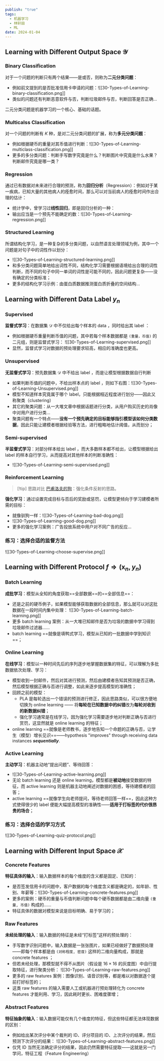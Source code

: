 ```yaml
---
publish: "true"
tags:
  - 机器学习
  - 林轩田
  - ML
date: 2024-01-04
---
```

## Learning with Different Output Space $\mathcal{Y}$

### Binary Classification

对于一个问题的判断只有两个结果——是或否，则称为**二元分类问题**：
- 例如前文提到的是否批准信用卡申请的问题：![[30-Types-of-Learning-binary-classification.png]]
- 类似的问题还有判断恶意软件与否，判断垃圾邮件与否，判断回答是否正确...

二元分类问题是机器学习的一个核心、基础的话题。

### Multicalss Classification

对一个问题的判断有 *K* 种，是对二元分类问题的扩展，称为**多元分类问题**：
- 例如根据硬币的重量对其币值进行判断：![[30-Types-of-Learning-multiclass-classification.png]]
- 更多的多分类问题：判断手写数字究竟是什么？判断图片中究竟是什么水果？判断邮件究竟是哪一类？

### Regression

通过已有数据对未来进行合理的预测，称为**回归分析**（Regression）：例如对于某一疾病，已知大量的其他病人的痊愈时间，那么可以对当前病人的痊愈时间作出合理的估计：
- 统计学中，曾学习过**线性回归**，即是回归分析的一种：
- 输出应当是一个预先不能确定的数：![[30-Types-of-Learning-regression.png]]

### Structured Learning

所谓结构化学习，是一种复杂的多分类问题，以自然语言处理领域为例，其中一个问题是对句子中的词性作以划分：
- ![[30-Types-of-Learning-structured-learning.png]]
- 和多分类问题简单地给出词性不同，结构化学习需要根据语境给出合理的词性判断，而不同的句子中同一单词的词性是可能不同的，因此问题更复杂——没有确定的分类标准；
- 更多的结构化学习示例：由蛋白质数据推测蛋白质折叠的空间结构...

## Learning with Different Data Label $y_n$ 

### Supervised

**监督式学习**：在数据集 $\mathcal{D}$ 中不仅给出每个样本的 data ，同时给出其 label ：
- 例如根据硬币重量判断币值的问题，其中若每个样本数据都是 `(重量，币值)` 的二元组，则是监督式学习： ![[30-Types-of-Learning-supervised.png]]
- 显然，监督式学习对数据的预处理要求较高，相应的准确度也更高。

### Unsupervised

**无监督式学习**：预先数据集 $\mathcal{D}$ 中不给出 label ，而是让模型根据数据自行判断
- 如果判断币值的问题中，不给出样本点的 label ，则如下右图：![[30-Types-of-Learning-Unsupervised.png]]
- 模型不知道样本究竟属于哪个 label，只能根据相近程度进行划分——因此又称聚类（clustering）
- 其它的聚类问题：从一大堆文章中根据话题进行分类，从用户购买历史的肖像中对用户进行分类...
- 聚类问题有一个特点——**没有一个预先确定的目标能够指引模型该如何分类数据**，因此只能让建模者根据经验等方法，进行粗略地估计阈值，从而划分；

### Semi-supervised

**半监督式学习**：对部分样本给出 label ，而大多数样本都不给出，让模型根据给出 label 的样本自行学习，从而提高对其他样本的判断准确性：
- ![[30-Types-of-Learning-semi-supervised.png]]

### Reinforcement Learning

>[!tip] 思路对比
> [巴甫洛夫的狗](https://zh.wikipedia.org/wiki/%E4%BC%8A%E8%90%AC%C2%B7%E5%B7%B4%E7%94%AB%E6%B4%9B%E5%A4%AB?useskin=vector)：强化条件反射的思路。

**强化学习**：通过设置完成目标与否后的奖励或惩罚，让模型更倾向于学习建模者所需的目标：
- 就像驯狗一样：![[30-Types-of-Learning-bad-dog.png]]
- ![[30-Types-of-Learning-good-dog.png]]
- 更多的强化学习案例：广告投放系统中用户对不同广告的反应...

### 练习：选择合适的监督方法

![[30-Types-of-Learning-choose-supervise.png]]

## Learning with Different Protocol $f\Rightarrow(\mathbf{x}_n,y_n)$

### Batch Learning

**成批学习**：模型从全知的角度获取==全部数据==的==全部信息==：
- 还是之前的硬币例子，如果模型能够获取数据的全部信息，那么就可以对这批数据在一段时间内集中处理： ![[30-Types-of-Learning-batch-learning.png]]
- 更多 batch learning 案例：从一大堆已知邮件是否为垃圾的数据中学习得到垃圾邮件过滤器……
- batch learning ==就像是填鸭式学习，模型从已知的一批数据中学到知识==；

### Online Learning

**在线学习**：模型以一种时间先后的序列逐步地掌握数据集的特征，可以理解为多批数据依次处理、学习：
- 模型收到一封邮件，然后对其进行预测，然后由建模者告知其预测是否正确，然后模型根据正确与否进行调整，如此来逐步提高模型的准确性；
- 回顾之前的模型：
	- PLA 是每轮选出一个错误的预测进行修正，因此思路类似，可以很方便地切换为 online learning —— 将**每轮在已知数据中的纠错**改为**每轮对收到的新数据纠错**；
	- 强化学习通常是在线学习，因为强化学习需要逐步地对判断正确与否进行赏罚，这显然就是 online learning 的特征；
- online learning ==就像是老师教书，逐步地告知一个命题的正确与否，让学生（模型）增长见识==——hypothesis "improves" through receiving data instances ***sequentially***.

### Active Learning

**主动学习**：机器主动地“提出问题”、等待回答：
- ![[30-Types-of-Learning-active-learning.png]]
- 无论 batch learning 还是 online learning，模型都是**被动地**接受数据的特征，而 active learning 则是机器主动地阐述对数据的困惑，等待建模者的回答；
- active learning ==就像学生向老师提问，等待老师回答一样==，因此这种方式使得很少的 label 便能大幅提高模型的准确性——**适用于打标签的代价很昂贵的场合**；

### 练习：选择合适的学习方式

![[30-Types-of-Learning-quiz-protocol.png]]

## Learning with Different Input Space $\mathcal{X}$

### Concrete Features

**特征具体的输入**：输入数据样本的每个维度的含义都是固定、已知的：
- 是否签发信用卡的问题中，客户数据的每个维度含义都是确定的，如年龄、性别、年薪等：![[30-Types-of-Learning-concrete-features.png]]
- 更多的案例：硬币的重量与币值判断问题中每个硬币数据都是由二维向量 `(重量, 币值)` 构成的……
- 特征具体的数据对模型来说是目标明确、易于学习的；

### Raw Features

**未经处理的输入**：输入数据的特征是未经“打标签”这样的预处理的：
- 手写数字识别问题中，输入数据是一张张图片，如果已经做好了数据预处理——即每个样本都是由 `(对称程度, 密度)` 这样的二维向量构成，那就是 concrete features ；
- 但若未经处理，那模型就不得不从图片（假设是 $16\times16$ 的灰度图）中自行提取特征，进行聚类分析： ![[30-Types-of-Learning-raw-features.png]]
- 更多的 raw features 案例：图像识别、语音识别等，都是难以对数据逐个提前打好标签的；
- 这类 raw features 的输入需要人工或机器进行预处理转化为 concrete features 才能利用、学习，因此耗时更长、困难度骤增；

### Abstract Features

**特征抽象的输入**：输入数据可能仅有几个维度的特征，但这些特征都无法体现数据的区别：
- 例如给出某次评分中某个裁判的 ID、评分项目的 ID、上次评分的结果，然后预测下次评分的结果： ![[30-Types-of-Learning-abstract-features.png]]
- 仅凭 ID 当然无法确定评分的结果，因此仍然需要特征提取——这就是另一门学问，特征工程（Feature Engineering）

